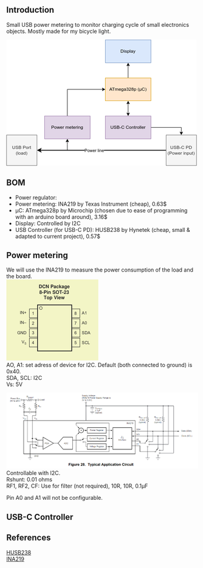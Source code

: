 
## Introduction
Small USB power metering to monitor charging cycle of small electronics objects. Mostly made for my bicycle light.

![](attachments/block-diagram-usb-power-metering.png)

## BOM
- Power regulator: 
- Power metering: INA219 by Texas Instrument (cheap), 0.63$
- µC: ATmega328p by Microchip (chosen due to ease of programming with an arduino board around), 3.16$
- Display: Controlled by I2C
- USB Controller (for USB-C PD): HUSB238 by Hynetek (cheap, small & adapted to current project), 0.57$

## Power metering
We will use the INA219 to measure the power consumption of the load and the board.   
![](attachments/ina219-pinout-packaging.png)  
AO, A1: set adress of device for I2C. Default (both connected to ground) is 0x40.  
SDA, SCL: I2C  
Vs: 5V  

![](attachments/INA219-typical-applications-circuit.png)  
Controllable with I2C.  
Rshunt: 0.01 ohms  
RF1, RF2, CF: Use for filter (not required), 10R, 10R, 0.1µF  

Pin A0 and A1 will not be configurable.  

## USB-C Controller


## References
[HUSB238](https://www.hynetek.com/uploadfiles/site/219/news/aabbbbdb-48c9-4a44-a6dc-2c15f53282e6.pdf)  
[INA219](https://www.ti.com/lit/ds/symlink/ina219.pdf)  
